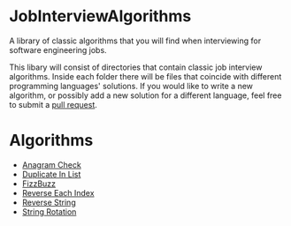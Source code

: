 # JobInterviewAlgorithms
A library of classic algorithms that you will find when interviewing for software engineering jobs.

This libary will consist of directories that contain classic job interview algorithms. Inside each folder there will be
files that coincide with different programming languages' solutions. If you would like to write a new algorithm, or possibly add a new
solution for a different language, feel free to submit a [pull request](https://github.com/AustinTice/JobInterviewAlgorithms/pulls).

# Algorithms
* [Anagram Check](https://github.com/AustinTice/JobInterviewAlgorithms/tree/master/AnagramCheck)
* [Duplicate In List](https://github.com/AustinTice/JobInterviewAlgorithms/tree/master/DuplicateInList)
* [FizzBuzz](https://github.com/AustinTice/JobInterviewAlgorithms/tree/master/FizzBuzz)
* [Reverse Each Index](https://github.com/AustinTice/JobInterviewAlgorithms/tree/master/ReverseEachIndex)
* [Reverse String](https://github.com/AustinTice/JobInterviewAlgorithms/tree/master/ReverseString)
* [String Rotation](https://github.com/AustinTice/JobInterviewAlgorithms/tree/master/StringRotation)
